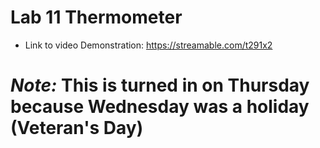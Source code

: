 # **Lab 11 Thermometer**
* Link to video Demonstration: https://streamable.com/t291x2
# *Note:* This is turned in on Thursday because Wednesday was a holiday (Veteran's Day)
